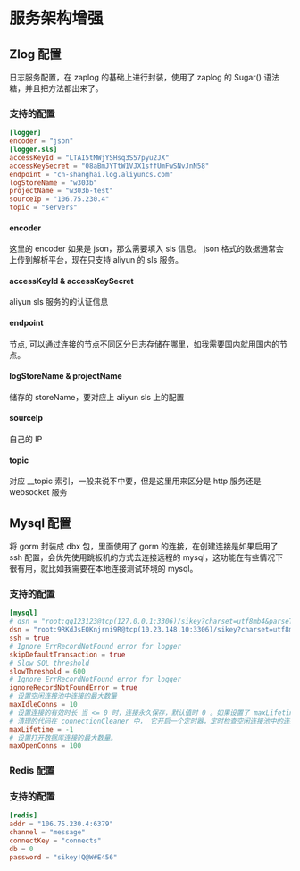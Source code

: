 # 服务架构增强

## Zlog 配置

日志服务配置，在 zaplog 的基础上进行封装，使用了 zaplog 的 Sugar() 语法糖，并且把方法都出来了。

### 支持的配置

```toml
[logger]
encoder = "json"
[logger.sls]
accessKeyId = "LTAI5tMWjYSHsq3S57pyu2JX"
accessKeySecret = "08aBmJYTtW1VJX1sffUmFwSNvJnN58"
endpoint = "cn-shanghai.log.aliyuncs.com"
logStoreName = "w303b"
projectName = "w303b-test"
sourceIp = "106.75.230.4"
topic = "servers"
```

#### encoder

这里的 encoder 如果是 json，那么需要填入 sls 信息。
json 格式的数据通常会上传到解析平台，现在只支持 aliyun 的 sls 服务。

#### accessKeyId & accessKeySecret

aliyun sls 服务的的认证信息

#### endpoint

节点, 可以通过连接的节点不同区分日志存储在哪里，如我需要国内就用国内的节点。

#### logStoreName & projectName

储存的 storeName，要对应上 aliyun sls 上的配置

#### sourceIp

自己的 IP

#### topic

对应 \_\_topic 索引，一般来说不中要，但是这里用来区分是 http 服务还是 websocket 服务

## Mysql 配置

将 gorm 封装成 dbx 包，里面使用了 gorm 的连接，在创建连接是如果启用了 ssh 配置，会优先使用跳板机的方式去连接远程的 mysql，这功能在有些情况下很有用，就比如我需要在本地连接测试环境的 mysql。

### 支持的配置

```toml
[mysql]
# dsn = "root:qq123123@tcp(127.0.0.1:3306)/sikey?charset=utf8mb4&parseTime=true&loc=Local"
dsn = "root:9RKdJsEQKnjrni9R@tcp(10.23.148.10:3306)/sikey?charset=utf8mb4&parseTime=true&loc=Local"
ssh = true
# Ignore ErrRecordNotFound error for logger
skipDefaultTransaction = true
# Slow SQL threshold
slowThreshold = 600
# Ignore ErrRecordNotFound error for logger
ignoreRecordNotFoundError = true
# 设置空闲连接池中连接的最大数量
maxIdleConns = 10
# 设置连接的有效时长 当 <= 0 时，连接永久保存，默认值时 0 。如果设置了 maxLifetime 会开启连接自动清理，
# 清理的代码在 connectionCleaner 中， 它开启一个定时器，定时检查空闲连接池中的连接，超期的关闭连接。
maxLifetime = -1
# 设置打开数据库连接的最大数量。
maxOpenConns = 100
```

### Redis 配置

### 支持的配置

```toml
[redis]
addr = "106.75.230.4:6379"
channel = "message"
connectKey = "connects"
db = 0
password = "sikey!Q@W#E456"
```
